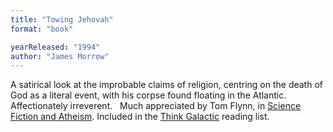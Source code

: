 ```yaml
---
title: "Towing Jehovah"
format: "book"

yearReleased: "1994"
author: "James Morrow"
---
```

A satirical look at the improbable claims of religion,  centring on the death of God as a literal event, with his corpse found floating  in the Atlantic. Affectionately irreverent.
 
Much appreciated by Tom Flynn, in <a href="http://www.pointofinquiry.org/tom_flynn_-_science_fiction_and_atheism/"> Science Fiction and Atheism</a>. Included in the <a href="https://thinkgalactic.org/reading-lists/by-author/">Think Galactic</a>  reading list.
 